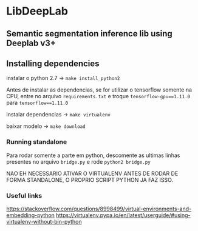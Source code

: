 # LibDeepLab

## Semantic segmentation inference lib using Deeplab v3+

## Installing dependencies

instalar o python 2.7 -> ```make install_python2```

Antes de instalar as dependencias, se for utilizar o tensorflow somente na CPU, entre no arquivo `requirements.txt` e troque
`tensorflow-gpu==1.11.0` para `tensorflow==1.11.0`

instalar dependencias -> ```make virtualenv```

baixar modelo -> ```make download```

### Running standalone
Para rodar somente a parte em python, descomente as ultimas linhas presentes no arquivo `bridge.py` e rode `python2 bridge.py`

NAO EH NECESSARIO ATIVAR O VIRTUALENV ANTES DE RODAR DE FORMA STANDALONE, O PROPRIO SCRIPT PYTHON JA FAZ ISSO.

### Useful links

https://stackoverflow.com/questions/8998499/virtual-environments-and-embedding-python
https://virtualenv.pypa.io/en/latest/userguide/#using-virtualenv-without-bin-python